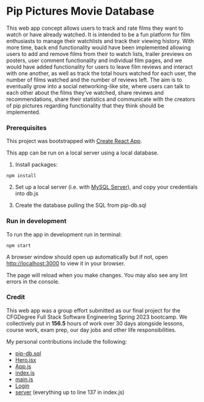 # Pip Pictures Movie Database

This web app concept allows users to track and rate films they want to watch or have already watched.  It is intended to be a fun platform for film enthusiasts to manage their watchlists and track their viewing history.  With more time, back end functionality would have been implemented allowing users to add and remove films from their to watch lists, trailer previews on posters, user comment functionality and individual film pages, and we would have added functionality for users to leave film reviews and interact with one another, as well as track the total hours watched for each user, the number of films watched and the number of reviews left. The aim is to eventually grow into a social networking-like site, where users can talk to each other about the films they’ve watched, share reviews and recommendations, share their statistics and communicate with the creators of pip pictures regarding  functionality that they think should be implemented. 


### Prerequisites

This project was bootstrapped with [Create React App](https://github.com/facebook/create-react-app).

This app can be run on a local server using a local database.

1. Install packages:
```
npm install
```

2. Set up a local server (i.e. with [MySQL Server](https://www.mysql.com/products/workbench/)), and copy your credentials into db.js

3. Create the database pulling the SQL from pip-db.sql

### Run in development

To run the app in development run in terminal:
```
npm start
```

A browser window should open up automatically but if not, open [http://localhost:3000](http://localhost:3000) to view it in your browser.

The page will reload when you make changes. You may also see any lint errors in the console.

### Credit

This web app was a group effort submitted as our final project for the CFGDegree Full Stack Software Engineering Spring 2023 bootcamp.  We collectively put in **156.5** hours of work over 30 days alongside lessons, course work, exam prep, our day jobs and other life responsibilities.

My personal contributions include the following:
- [pip-db.sql](https://github.com/cmesserle/Personal-Projects/blob/main/cfgdegree-final-project/pip-pictures/pip-db.sql)
- [Hero.jsx](https://github.com/cmesserle/Personal-Projects/blob/main/cfgdegree-final-project/pip-pictures/src/Hero.jsx)
- [App.js](https://github.com/cmesserle/Personal-Projects/blob/main/cfgdegree-final-project/pip-pictures/src/App.js)
- [index.js](https://github.com/cmesserle/Personal-Projects/blob/main/cfgdegree-final-project/pip-pictures/src/index.js)
- [main.js](https://github.com/cmesserle/Personal-Projects/blob/main/cfgdegree-final-project/pip-pictures/src/main.js)
- [Login](https://github.com/cmesserle/Personal-Projects/tree/main/cfgdegree-final-project/pip-pictures/src/Login)
- [server](https://github.com/cmesserle/Personal-Projects/tree/main/cfgdegree-final-project/pip-pictures/server) (everything up to line 137 in index.js)
